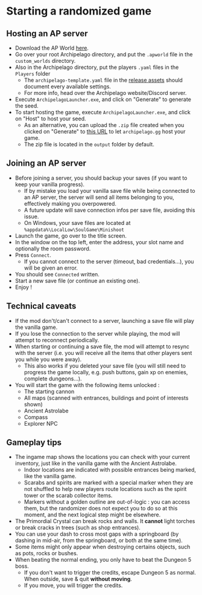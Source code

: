# Starting a randomized game

## Hosting an AP server

* Download the AP World [here](https://github.com/TheNooodle/Archipelago/releases).
* Go over your root Archipelago directory, and put the `.apworld` file in the `custom_worlds` directory.
* Also in the Archipelago directory, put the players `.yaml` files in the `Players` folder
    * The `archipelago-template.yaml` file in the [release assets](https://github.com/TheNooodle/MinishootRandomizer/releases) should document every available settings.
    * For more info, head over the Archipelago website/Discord server.
* Execute `ArchipelagoLauncher.exe`, and click on "Generate" to generate the seed.
* To start hosting the game, execute `ArchipelagoLauncher.exe`, and click on "Host" to host your seed.
    * As an alternative, you can upload the `.zip` file created when you clicked on "Generate" to [this URL](https://archipelago.gg/uploads) to let `archipelago.gg` host your game.
    * The zip file is located in the `output` folder by default.

## Joining an AP server

* Before joining a server, you should backup your saves (if you want to keep your vanilla progress).
    * If by mistake you load your vanilla save file while being connected to an AP server, the server will send all items belonging to you, effectively making you overpowered.
    * A future update will save connection infos per save file, avoiding this issue.
    * On Windows, your save files are located at `%appdata%\LocalLow\SoulGame\Minishoot`
* Launch the game, go over to the title screen.
* In the window on the top left, enter the address, your slot name and optionally the room password.
* Press `Connect`.
    * If you cannot connect to the server (timeout, bad credentials...), you will be given an error.
* You should see `Connected` written.
* Start a new save file (or continue an existing one).
* Enjoy !

## Technical caveats

* If the mod don't/can't connect to a server, launching a save file will play the vanilla game.
* If you lose the connection to the server while playing, the mod will attempt to reconnect periodically.
* When starting or continuing a save file, the mod will attempt to resync with the server (i.e. you will receive all the items that other players sent you while you were away).
    * This also works if you deleted your save file (you will still need to progress the game locally, e.g. push buttons, gain xp on enemies, complete dungeons...).
* You will start the game with the following items unlocked :
    * The starting cannon
    * All maps (scanned with entrances, buildings and point of interests shown)
    * Ancient Astrolabe
    * Compass
    * Explorer NPC

## Gameplay tips

* The ingame map shows the locations you can check with your current inventory, just like in the vanilla game with the Ancient Astrolabe.
    * Indoor locations are indicated with possible entrances being marked, like the vanilla game.
    * Scarabs and spirits are marked with a special marker when they are not shuffled to help new players route locations such as the spirit tower or the scarab collector items.
    * Markers without a golden outline are out-of-logic : you can access them, but the randomizer does not expect you to do so at this moment, and the next logical step might be elsewhere.
* The Primordial Crystal can break rocks and walls. It **cannot** light torches or break cracks in trees (such as shop entrances).
* You can use your dash to cross most gaps with a springboard (by dashing in mid-air, from the springboard, or both at the same time).
* Some items might only appear when destroying certains objects, such as pots, rocks or bushes.
* When beating the normal ending, you only have to beat the Dungeon 5 boss.
    * If you don't want to trigger the credits, escape Dungeon 5 as normal. When outside, save & quit **without moving**.
    * If you move, you will trigger the credits.
